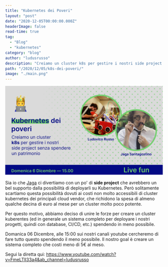 ```yaml
---
title: "Kubernetes dei Poveri"
layout: "post"
date: "2020-12-05T00:00:00.000Z"
headerImage: false
read-time: true
tag: 
  - "Blog"
  - "kubernetes"
category: "blog"
author: "ludusrusso"
description: "Creiamo un cluster k8s per gestire i nostri side project senza spendere un patrimonio!"
path: "/2020/12/05/k8s-dei-poveri/"
image: "./main.png"
---
```


[![image](./main.png)](https://www.youtube.com/watch?v=FmeLTll33a4&ab_channel=ludusrusso)

Sia io che [Jaga](https://jagasantagostino.com/) ci divertiamo con un po' di **side project** che avrebbero un bel supporto dalla possibilità di deployarli su Kubernetes. Però solitamente scartiamo questa possibilità dovuti ai costi non molto accessibili di cluster kubernetes dei principali cloud vendor, che richidono la spesa di almeno qualche decina di euro al mese per un cluster molto poco potente.

Per questo motivo, abbiamo deciso di unire le forze per creare un cluster kuberentes (ed in generale un sistema completo per deployare i nostri progetti, quindi con database, CI/CD, etc.) spendendo in meno possibile.

Domanica 06 Dicembre, alle 15:00 sui nostri canali youtube cercheremo di fare tutto questo spendendo il meno possibile. Il nostro goal è creare un sistema completo che costi meno di 5€ al meso.

Segui la diretta qui: https://www.youtube.com/watch?v=FmeLTll33a4&ab_channel=ludusrusso
